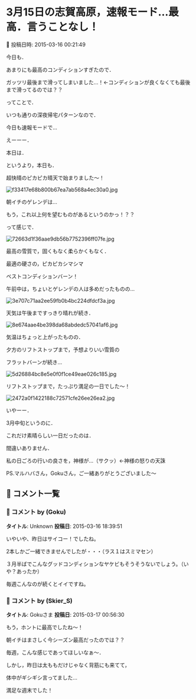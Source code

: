 # 3月15日の志賀高原，速報モード…最高．言うことなし！

📅 投稿日時: 2015-03-16 00:21:49

今日も．


あまりにも最高のコンディションすぎたので．


ガッツリ最後まで滑ってしまいました…！←コンディションが良くなくても最後まで滑ってるのでは？？





ってことで．


いつも通りの深夜帰宅パターンなので．


今日も速報モードで…





えーーー．


本日は．


というより，本日も．


超快晴のピカピカ晴天で始まりました～！




![f33417e68b800b67ea7ab568a4ec30a0.jpg](images/f33417e68b800b67ea7ab568a4ec30a0.jpg)







朝イチのゲレンデは…


もう，これ以上何を望むものがあるというのかっ！？？


って感じで．




![72663d1f36aae9db56b7752396ff07fe.jpg](images/72663d1f36aae9db56b7752396ff07fe.jpg)




最高の雪質で，固くもなく柔らかくもなく．


最適の硬さの，ピカピカシマシマ


ベストコンディションバーン！





午前中は，ちょいとゲレンデの人は多めだったものの…




![3e707c71aa2ee59fb0b4bc224dfdcf3a.jpg](images/3e707c71aa2ee59fb0b4bc224dfdcf3a.jpg)







天気は午後まですっきり晴れが続き．




![8e674aae4be398da68abdedc57041af6.jpg](images/8e674aae4be398da68abdedc57041af6.jpg)







気温はちょっと上がったものの．


夕方のリフトストップまで，予想よりいい雪質の


フラットバーンが続き…




![5d26884bc8e5e0f0f1ce49eae026c185.jpg](images/5d26884bc8e5e0f0f1ce49eae026c185.jpg)




リフトストップまで，たっぷり満足の一日でした～！




![2472a0f1422188c72571cfe26ee26ea2.jpg](images/2472a0f1422188c72571cfe26ee26ea2.jpg)







いやーー．


3月中旬というのに．


これだけ素晴らしい一日だったのは．


間違いありません．


私の日ごろの行いの良さを，神様が…（サクッ）←神様の怒りの天誅





PS.マルハバさん，Gokuさん，ご一緒ありがとうございました～

## 💬 コメント一覧

### 💬 コメント by (Goku)
**タイトル**: Unknown
**投稿日**: 2015-03-16 18:39:51

いやいや、昨日はサイコー！でしたね。



2本しかご一緒できませんでしたが・・・（ラス１はスミマセン）

３月半ばでこんなグッドコンディションなヤケビもそうそうないでしょう。（いや？あったか）



毎週こんなのが続くとイイですね。

### 💬 コメント by (Skier_S)
**タイトル**: Gokuさま
**投稿日**: 2015-03-17 00:56:30

もう，ホントに最高でしたね～！

朝イチはまさしく今シーズン最高だったのでは？？

毎週，こんな感じであってほしいなぁ～．



しかし，昨日は太ももだけじゃなく背筋にも来てて，

体中がギシギシ言ってました…

満足な週末でした！

